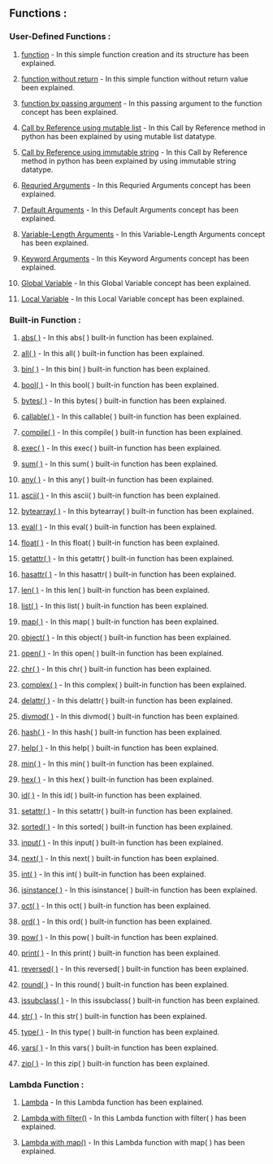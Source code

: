 ## Functions : 

### User-Defined Functions :

1) [function](https://github.com/maayon2521/Python/blob/master/ADVANCE/Functions/User%20Defined%20Function/function.py) - In this simple function creation and its structure has been explained.

2) [function without return](https://github.com/maayon2521/Python/blob/master/ADVANCE/Functions/User%20Defined%20Function/function%20without%20return.py) - In this simple function without return value been explained.

3) [function by passing argument](https://github.com/maayon2521/Python/blob/master/ADVANCE/Functions/User%20Defined%20Function/function%20by%20passing%20argument.py) - In this passing argument to the function concept has been explained.

4) [Call by Reference using mutable list](https://github.com/maayon2521/Python/blob/master/ADVANCE/Functions/User%20Defined%20Function/Call%20by%20Reference%20using%20mutable%20list.py) - In this Call by Reference method in python has been explained by using mutable list datatype.

5) [Call by Reference using immutable string](https://github.com/maayon2521/Python/blob/master/ADVANCE/Functions/User%20Defined%20Function/Call%20by%20Reference%20using%20immutable%20String.py) - In this Call by Reference method in python has been explained by using immutable string datatype.

6) [Requried Arguments](https://github.com/maayon2521/Python/blob/master/ADVANCE/Functions/User%20Defined%20Function/Requried%20Arguments.py) - In this Requried Arguments concept has been explained.

7) [Default Arguments](https://github.com/maayon2521/Python/blob/master/ADVANCE/Functions/User%20Defined%20Function/Default%20Arguments.py) - In this Default Arguments concept has been explained.

8) [Variable-Length Arguments](https://github.com/maayon2521/Python/blob/master/ADVANCE/Functions/User%20Defined%20Function/Variable-length%20Arguments.py) - In this Variable-Length Arguments concept has been explained.

9) [Keyword Arguments](https://github.com/maayon2521/Python/blob/master/ADVANCE/Functions/User%20Defined%20Function/Keyword%20Arguments.py) - In this Keyword Arguments concept has been explained.

10) [Global Variable](https://github.com/maayon2521/Python/blob/master/ADVANCE/Functions/User%20Defined%20Function/Global%20Variable.py) - In this Global Variable concept has been explained.

11) [Local Variable](https://github.com/maayon2521/Python/blob/master/ADVANCE/Functions/User%20Defined%20Function/local%20Variable.py) - In this Local Variable concept has been explained.

### Built-in Function :

1) [abs( )](https://github.com/maayon2521/Python/blob/master/ADVANCE/Functions/Built%20in%20Function/abs(%20).py) - In this abs( ) built-in function has been explained.

2) [all( )](https://github.com/maayon2521/Python/blob/master/ADVANCE/Functions/Built%20in%20Function/all(%20).py) - In this all( ) built-in function has been explained.

3) [bin( )](https://github.com/maayon2521/Python/blob/master/ADVANCE/Functions/Built%20in%20Function/bin(%20).py) - In this bin( ) built-in function has been explained.

4) [bool( )](https://github.com/maayon2521/Python/blob/master/ADVANCE/Functions/Built%20in%20Function/bool(%20).py) - In this bool( ) built-in function has been explained.

5) [bytes( )](https://github.com/maayon2521/Python/blob/master/ADVANCE/Functions/Built%20in%20Function/bytes(%20).py) - In this bytes( ) built-in function has been explained.

6) [callable( )](https://github.com/maayon2521/Python/blob/master/ADVANCE/Functions/Built%20in%20Function/callable(%20).py) - In this callable( ) built-in function has been explained.

7) [compile( )](https://github.com/maayon2521/Python/blob/master/ADVANCE/Functions/Built%20in%20Function/compile(%20).py) - In this compile( ) built-in function has been explained.

8) [exec( )](https://github.com/maayon2521/Python/blob/master/ADVANCE/Functions/Built%20in%20Function/exec(%20).py) - In this exec( ) built-in function has been explained.

9) [sum( )](https://github.com/maayon2521/Python/blob/master/ADVANCE/Functions/Built%20in%20Function/sum(%20).py) - In this sum( ) built-in function has been explained.

10) [any( )](https://github.com/maayon2521/Python/blob/master/ADVANCE/Functions/Built%20in%20Function/any(%20).py) - In this any( ) built-in function has been explained.

11) [ascii( )](https://github.com/maayon2521/Python/blob/master/ADVANCE/Functions/Built%20in%20Function/ascii(%20).py) - In this ascii( ) built-in function has been explained.

12) [bytearray( )](https://github.com/maayon2521/Python/blob/master/ADVANCE/Functions/Built%20in%20Function/bytearray(%20).py) - In this bytearray( ) built-in function has been explained.

13) [eval( )](https://github.com/maayon2521/Python/blob/master/ADVANCE/Functions/Built%20in%20Function/eval(%20).py) - In this eval( ) built-in function has been explained.

14) [float( )](https://github.com/maayon2521/Python/blob/master/ADVANCE/Functions/Built%20in%20Function/float(%20).py) - In this float( ) built-in function has been explained.

15) [getattr( )](https://github.com/maayon2521/Python/blob/master/ADVANCE/Functions/Built%20in%20Function/getattr(%20).py) - In this getattr( ) built-in function has been explained.

16) [hasattr( )](https://github.com/maayon2521/Python/blob/master/ADVANCE/Functions/Built%20in%20Function/hasattr(%20).py) - In this hasattr( ) built-in function has been explained.

17) [len( )](https://github.com/maayon2521/Python/blob/master/ADVANCE/Functions/Built%20in%20Function/len(%20).py) - In this len( ) built-in function has been explained.

18) [list( )](https://github.com/maayon2521/Python/blob/master/ADVANCE/Functions/Built%20in%20Function/list(%20).py) - In this list( ) built-in function has been explained.

19) [map( )](https://github.com/maayon2521/Python/blob/master/ADVANCE/Functions/Built%20in%20Function/map(%20).py) - In this map( ) built-in function has been explained.

20) [object( )](https://github.com/maayon2521/Python/blob/master/ADVANCE/Functions/Built%20in%20Function/object(%20).py) - In this object( ) built-in function has been explained.

21) [open( )](https://github.com/maayon2521/Python/blob/master/ADVANCE/Functions/Built%20in%20Function/open(%20).py) - In this open( ) built-in function has been explained.

22) [chr( )](https://github.com/maayon2521/Python/blob/master/ADVANCE/Functions/Built%20in%20Function/chr(%20).py) - In this chr( ) built-in function has been explained.

23) [complex( )](https://github.com/maayon2521/Python/blob/master/ADVANCE/Functions/Built%20in%20Function/complex(%20).py) - In this complex( ) built-in function has been explained.

24) [delattr( )](https://github.com/maayon2521/Python/blob/master/ADVANCE/Functions/Built%20in%20Function/delattr(%20).py) - In this delattr( ) built-in function has been explained.

25) [divmod( )](https://github.com/maayon2521/Python/blob/master/ADVANCE/Functions/Built%20in%20Function/divmod(%20).py) - In this divmod( ) built-in function has been explained.

26) [hash( )](https://github.com/maayon2521/Python/blob/master/ADVANCE/Functions/Built%20in%20Function/hash(%20).py) - In this hash( ) built-in function has been explained.

27) [help( )](https://github.com/maayon2521/Python/blob/master/ADVANCE/Functions/Built%20in%20Function/help(%20).py) - In this help( ) built-in function has been explained.

28) [min( )](https://github.com/maayon2521/Python/blob/master/ADVANCE/Functions/Built%20in%20Function/min(%20).py) - In this min( ) built-in function has been explained.

29) [hex( )](https://github.com/maayon2521/Python/blob/master/ADVANCE/Functions/Built%20in%20Function/hex(%20).py) - In this hex( ) built-in function has been explained.

30) [id( )](https://github.com/maayon2521/Python/blob/master/ADVANCE/Functions/Built%20in%20Function/id(%20).py) - In this id( ) built-in function has been explained.

31) [setattr( )](https://github.com/maayon2521/Python/blob/master/ADVANCE/Functions/Built%20in%20Function/setattr(%20).py) - In this setattr( ) built-in function has been explained.

32) [sorted( )](https://github.com/maayon2521/Python/blob/master/ADVANCE/Functions/Built%20in%20Function/sorted(%20).py) - In this sorted( ) built-in function has been explained.

33) [input( )](https://github.com/maayon2521/Python/blob/master/ADVANCE/Functions/Built%20in%20Function/input(%20).py) - In this input( ) built-in function has been explained.

34) [next( )](https://github.com/maayon2521/Python/blob/master/ADVANCE/Functions/Built%20in%20Function/next(%20).py) - In this next( ) built-in function has been explained.

35) [int( )](https://github.com/maayon2521/Python/blob/master/ADVANCE/Functions/Built%20in%20Function/int(%20).py) - In this int( ) built-in function has been explained.

36) [isinstance( )](https://github.com/maayon2521/Python/blob/master/ADVANCE/Functions/Built%20in%20Function/isinstance(%20).py) - In this isinstance( ) built-in function has been explained.

37) [oct( )](https://github.com/maayon2521/Python/blob/master/ADVANCE/Functions/Built%20in%20Function/oct(%20).py) - In this oct( ) built-in function has been explained.

38) [ord( )](https://github.com/maayon2521/Python/blob/master/ADVANCE/Functions/Built%20in%20Function/ord(%20).py) - In this ord( ) built-in function has been explained.

39) [pow( )](https://github.com/maayon2521/Python/blob/master/ADVANCE/Functions/Built%20in%20Function/pow(%20).py) - In this pow( ) built-in function has been explained.

40) [print( )](https://github.com/maayon2521/Python/blob/master/ADVANCE/Functions/Built%20in%20Function/print(%20).py) - In this print( ) built-in function has been explained.

41) [reversed( )](https://github.com/maayon2521/Python/blob/master/ADVANCE/Functions/Built%20in%20Function/reversed(%20).py) - In this reversed( ) built-in function has been explained.

42) [round( )](https://github.com/maayon2521/Python/blob/master/ADVANCE/Functions/Built%20in%20Function/round(%20).py) - In this round( ) built-in function has been explained.

43) [issubclass( )](https://github.com/maayon2521/Python/blob/master/ADVANCE/Functions/Built%20in%20Function/issubclass(%20).py) - In this issubclass( ) built-in function has been explained.

44) [str( )](https://github.com/maayon2521/Python/blob/master/ADVANCE/Functions/Built%20in%20Function/str(%20).py) - In this str( ) built-in function has been explained.

45) [type( )](https://github.com/maayon2521/Python/blob/master/ADVANCE/Functions/Built%20in%20Function/type(%20).py) - In this type( ) built-in function has been explained.

46) [vars( )](https://github.com/maayon2521/Python/blob/master/ADVANCE/Functions/Built%20in%20Function/vars(%20).py) - In this vars( ) built-in function has been explained.

47) [zip( )](https://github.com/maayon2521/Python/blob/master/ADVANCE/Functions/Built%20in%20Function/zip(%20).py) - In this zip( ) built-in function has been explained.

### Lambda Function :
 
1) [Lambda](https://github.com/maayon2521/Python/blob/master/ADVANCE/Functions/Lambda%20Function/Lambda.py) - In this Lambda function has been explained.

2) [Lambda with filter()](https://github.com/maayon2521/Python/blob/master/ADVANCE/Functions/Lambda%20Function/Lambda%20with%20Filter.py) - In this Lambda function with filter( ) has been explained.

3) [Lambda with map()](https://github.com/maayon2521/Python/blob/master/ADVANCE/Functions/Lambda%20Function/lambda%20with%20map(%20).py) - In this Lambda function with map( ) has been explained.

